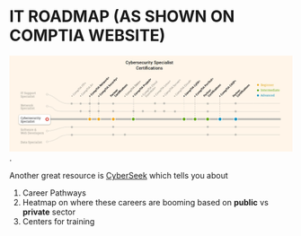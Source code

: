 # IT ROADMAP (AS SHOWN ON COMPTIA WEBSITE)
![](RoadmapIT.jpg).

Another great resource is [CyberSeek](https://www.cyberseek.org/index.html) which tells you about
1. Career Pathways
2. Heatmap on where these careers are booming based on **public** vs **private** sector
3. Centers for training



